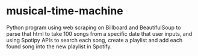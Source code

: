 # musical-time-machine
Python program using web scraping on Billboard and BeautifulSoup to parse that html to take 100 songs from a specific date that user inputs, and using Spotipy APIs to search each song, create a playlist and add each found song into the new playlist in Spotify.

